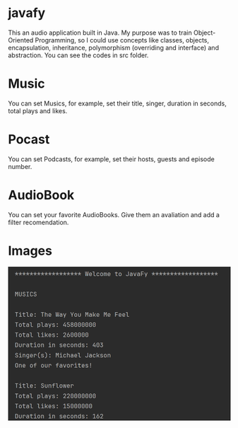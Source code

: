 # javafy

This an audio application built in Java. My purpose was to train Object-Oriented Programming, so I could use concepts like classes, objects, encapsulation, inheritance, polymorphism (overriding and interface) and abstraction. You can see the codes in src folder.

# Music

You can set Musics, for example, set their title, singer, duration in seconds, total plays and likes.

# Pocast

You can set Podcasts, for example, set their hosts, guests and episode number.

# AudioBook

You can set your favorite AudioBooks. Give them an avaliation and add a filter recomendation.

# Images
![Project preview](https://github.com/f3l1pe-augusto/javafy/blob/main/images/Project%20Print.png?raw=true)
